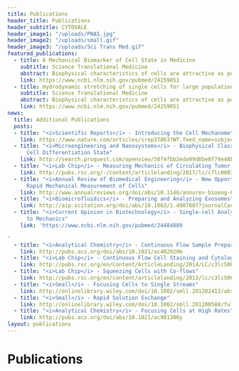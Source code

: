 ```yaml
---
title: Publications
header_title: Publications
header_subtitle: CYTOVALE
header_image1: "/uploads/PNAS.jpg"
header_image2: "/uploads/small.gif"
header_image3: "/uploads/Sci Trans Med.gif"
featured_publications:
  - title: A Mechanical Biomarker of Cell State in Medicine
    subtitle: Science Translational Medicine
    abstract: Biophysical characteristics of cells are attractive as potential diagnostic markers for cancer. Transformation of cell state or phenotype and the accompanying epigenetic, nuclear, and cytoplasmic modifications lead to measureable changes in cellular architecture. We recently introduced a technique called deformability cytometry (DC) that enables rapid mechanophenotyping of single cells in suspension at rates of 1000 cells/s-a throughput that is comparable to traditional flow cytometry. We applied this technique to diagnose malignant pleural effusions, in which disseminated tumor cells can be difficult to accurately identify by traditional cytology.
    link: https://www.ncbi.nlm.nih.gov/pubmed/24259051
  - title: Hydrodynamic stretching of single cells for large population mechanical phenotyping
    subtitle: Science Translational Medicine
    abstract: Biophysical characteristics of cells are attractive as potential diagnostic markers for cancer. Transformation of cell state or phenotype and the accompanying epigenetic, nuclear, and cytoplasmic modifications lead to measureable changes in cellular architecture. We recently introduced a technique called deformability cytometry (DC) that enables rapid mechanophenotyping of single cells in suspension at rates of 1000 cells/s-a throughput that is comparable to traditional flow cytometry. We applied this technique to diagnose malignant pleural effusions, in which disseminated tumor cells can be difficult to accurately identify by traditional cytology.
    link: https://www.ncbi.nlm.nih.gov/pubmed/24259051
news:
  title: Additional Publications
  posts:
  - title: "<i>Scientific Reports</i> - Introducing the Cell Mechanome"
    link: https://www.nature.com/articles/srep37863?WT.feed_name=subjects_medical
  - title: "<i>Microengineering and Nanosystems</i> - Biophysical Classification of
      Cell Differentiation State"
    link: http://search.proquest.com/openview/50f4fbb2eda99d6be0f79e48b2e175a4/1?pq-origsite=gscholar&cbl=2041946
  - title: "<i>Lab Chip</i> - Measuring Mechanics of Circulating Tumor Cells"
    link: http://pubs.rsc.org/-/content/articlelanding/2017/lc/c7lc00038c#!divAbstract
  - title: "<i>Annual Review of Biomedical Engineering</i> - New Opportunities for
      Rapid Mechanical Measurement of Cells"
    link: http://www.annualreviews.org/doi/abs/10.1146/annurev-bioeng-071114-040545
  - title: "<i>Biomicrofluidics</i> - Preparing and Analyzing Exosomes"
    link: http://aip.scitation.org/doi/abs/10.1063/1.4907807?journalCode=bmf
  - title: "<i>Current Opinion in Biotechnology</i> - Single-cell Analysis from Molecules
      to Mechanics"
    link: 'https://www.ncbi.nlm.nih.gov/pubmed/24484889

'
  - title: "<i>Analytical Chemistry</i> - Continuous Flow Sample Preparation"
    link: http://pubs.acs.org/doi/abs/10.1021/ac402920m
  - title: "<i>Lab Chip</i> - Continuous Flow Cell Staining and Cytology"
    link: http://pubs.rsc.org/en/Content/ArticleLanding/2014/LC/c3lc50870f#!divAbstract
  - title: "<i>Lab Chip</i> - Squeezing Cells with Co-flows"
    link: http://pubs.rsc.org/en/content/articlelanding/2013/lc/c3lc50649e#!divAbstract
  - title: "<i>Small</i> - Focusing Cells to Single Streams"
    link: http://onlinelibrary.wiley.com/doi/10.1002/smll.201202413/abstract
  - title: "<i>Small</i> - Rapid Solution Exchange"
    link: http://onlinelibrary.wiley.com/doi/10.1002/smll.201200588/full
  - title: "<i>Analytical Chemistry</i> - Focusing Cells at High Rates"
    link: http://pubs.acs.org/doi/abs/10.1021/ac901306y
layout: publications
---
```


# Publications
